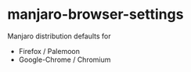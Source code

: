 # manjaro-browser-settings
Manjaro distribution defaults for
- Firefox / Palemoon
- Google-Chrome / Chromium